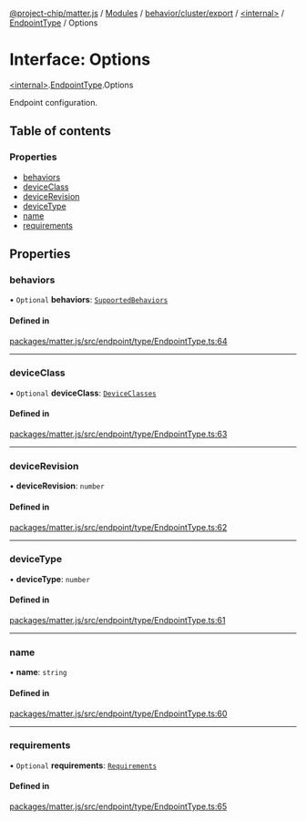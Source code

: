 [@project-chip/matter.js](../README.md) / [Modules](../modules.md) / [behavior/cluster/export](../modules/behavior_cluster_export.md) / [\<internal\>](../modules/behavior_cluster_export._internal_.md) / [EndpointType](../modules/behavior_cluster_export._internal_.EndpointType.md) / Options

# Interface: Options

[\<internal\>](../modules/behavior_cluster_export._internal_.md).[EndpointType](../modules/behavior_cluster_export._internal_.EndpointType.md).Options

Endpoint configuration.

## Table of contents

### Properties

- [behaviors](behavior_cluster_export._internal_.EndpointType.Options.md#behaviors)
- [deviceClass](behavior_cluster_export._internal_.EndpointType.Options.md#deviceclass)
- [deviceRevision](behavior_cluster_export._internal_.EndpointType.Options.md#devicerevision)
- [deviceType](behavior_cluster_export._internal_.EndpointType.Options.md#devicetype)
- [name](behavior_cluster_export._internal_.EndpointType.Options.md#name)
- [requirements](behavior_cluster_export._internal_.EndpointType.Options.md#requirements)

## Properties

### behaviors

• `Optional` **behaviors**: [`SupportedBehaviors`](../modules/behavior_cluster_export._internal_.md#supportedbehaviors)

#### Defined in

[packages/matter.js/src/endpoint/type/EndpointType.ts:64](https://github.com/project-chip/matter.js/blob/558e12c94a201592c28c7bc0743705360b3e5ca6/packages/matter.js/src/endpoint/type/EndpointType.ts#L64)

___

### deviceClass

• `Optional` **deviceClass**: [`DeviceClasses`](../enums/device_export.DeviceClasses.md)

#### Defined in

[packages/matter.js/src/endpoint/type/EndpointType.ts:63](https://github.com/project-chip/matter.js/blob/558e12c94a201592c28c7bc0743705360b3e5ca6/packages/matter.js/src/endpoint/type/EndpointType.ts#L63)

___

### deviceRevision

• **deviceRevision**: `number`

#### Defined in

[packages/matter.js/src/endpoint/type/EndpointType.ts:62](https://github.com/project-chip/matter.js/blob/558e12c94a201592c28c7bc0743705360b3e5ca6/packages/matter.js/src/endpoint/type/EndpointType.ts#L62)

___

### deviceType

• **deviceType**: `number`

#### Defined in

[packages/matter.js/src/endpoint/type/EndpointType.ts:61](https://github.com/project-chip/matter.js/blob/558e12c94a201592c28c7bc0743705360b3e5ca6/packages/matter.js/src/endpoint/type/EndpointType.ts#L61)

___

### name

• **name**: `string`

#### Defined in

[packages/matter.js/src/endpoint/type/EndpointType.ts:60](https://github.com/project-chip/matter.js/blob/558e12c94a201592c28c7bc0743705360b3e5ca6/packages/matter.js/src/endpoint/type/EndpointType.ts#L60)

___

### requirements

• `Optional` **requirements**: [`Requirements`](behavior_cluster_export._internal_.EndpointType.Requirements.md)

#### Defined in

[packages/matter.js/src/endpoint/type/EndpointType.ts:65](https://github.com/project-chip/matter.js/blob/558e12c94a201592c28c7bc0743705360b3e5ca6/packages/matter.js/src/endpoint/type/EndpointType.ts#L65)
